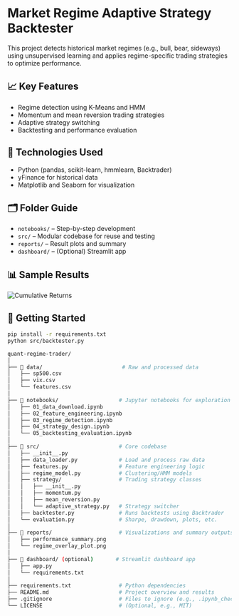 # Market Regime Adaptive Strategy Backtester

This project detects historical market regimes (e.g., bull, bear, sideways) using unsupervised learning and applies regime-specific trading strategies to optimize performance.

## 📈 Key Features
- Regime detection using K-Means and HMM
- Momentum and mean reversion trading strategies
- Adaptive strategy switching
- Backtesting and performance evaluation

## 🧪 Technologies Used
- Python (pandas, scikit-learn, hmmlearn, Backtrader)
- yFinance for historical data
- Matplotlib and Seaborn for visualization

## 🗂️ Folder Guide
- `notebooks/` – Step-by-step development
- `src/` – Modular codebase for reuse and testing
- `reports/` – Result plots and summary
- `dashboard/` – (Optional) Streamlit app

## 📊 Sample Results
![Cumulative Returns](reports/performance_summary.png)

## 🚀 Getting Started
```bash
pip install -r requirements.txt
python src/backtester.py

quant-regime-trader/
│
├── 📁 data/                         # Raw and processed data
│   ├── sp500.csv
│   ├── vix.csv
│   └── features.csv
│
├── 📁 notebooks/                   # Jupyter notebooks for exploration
│   ├── 01_data_download.ipynb
│   ├── 02_feature_engineering.ipynb
│   ├── 03_regime_detection.ipynb
│   ├── 04_strategy_design.ipynb
│   └── 05_backtesting_evaluation.ipynb
│
├── 📁 src/                         # Core codebase
│   ├── __init__.py
│   ├── data_loader.py             # Load and process raw data
│   ├── features.py                # Feature engineering logic
│   ├── regime_model.py            # Clustering/HMM models
│   ├── strategy/                  # Trading strategy classes
│   │   ├── __init__.py
│   │   ├── momentum.py
│   │   ├── mean_reversion.py
│   │   └── adaptive_strategy.py   # Strategy switcher
│   ├── backtester.py              # Runs backtests using Backtrader
│   └── evaluation.py              # Sharpe, drawdown, plots, etc.
│
├── 📁 reports/                     # Visualizations and summary outputs
│   ├── performance_summary.png
│   └── regime_overlay_plot.png
│
├── 📁 dashboard/ (optional)       # Streamlit dashboard app
│   ├── app.py
│   └── requirements.txt
│
├── requirements.txt               # Python dependencies
├── README.md                      # Project overview and results
├── .gitignore                     # Files to ignore (e.g., .ipynb_checkpoints)
└── LICENSE                        # (Optional, e.g., MIT)
